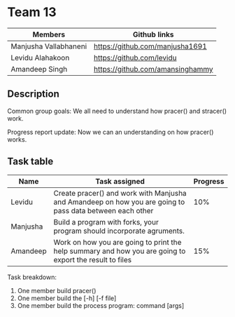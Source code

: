 Team 13
=======
|Members |Github links|
|--------|------------|
|  Manjusha Vallabhaneni|https://github.com/manjusha1691|
|Levidu Alahakoon|https://github.com/levidu |
|  Amandeep Singh|https://github.com/amansinghammy |

Description
----------
Common group goals:
We all need to understand how pracer() and stracer() work.

Progress report update:
Now we can an understanding on how pracer() works.  

Task table
----------
| Name        | Task assigned | Progress |
|-------------|------------------|-----------|
|Levidu        | Create pracer() and work with Manjusha and Amandeep on how you are going to pass data between each other                        |     10%           |
|Manjusha   |          Build a program with forks, your program should incorporate agruments.               |                | 10%
|Amandeep |        Work on how you are going to print the help summary and how you are going to export the result to files                  |      15%          |


Task breakdown:
1) One member build pracer()
2) One member build the [-h] [-f file]
3) One member build the process program: command [args] 
